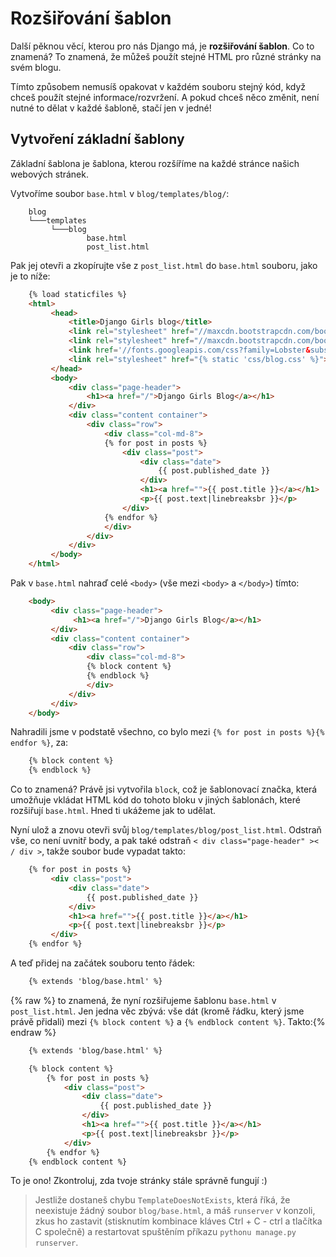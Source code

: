 # Rozšiřování šablon

Další pěknou věcí, kterou pro nás Django má, je **rozšiřování šablon**. Co to znamená? To znamená, že můžeš použít stejné HTML pro různé stránky na svém blogu.

Tímto způsobem nemusíš opakovat v každém souboru stejný kód, když chceš použít stejné informace/rozvržení. A pokud chceš něco změnit, není nutné to dělat v každé šabloně, stačí jen v jedné!

## Vytvoření základní šablony

Základní šablona je šablona, kterou rozšíříme na každé stránce našich webových stránek.

Vytvoříme soubor `base.html` v `blog/templates/blog/`:

```
    blog
    └───templates
         └───blog
                 base.html
                 post_list.html
```  

Pak jej otevři a zkopírujte vše z `post_list.html` do `base.html` souboru, jako je to níže:

```html
    {% load staticfiles %}
    <html>
         <head>
             <title>Django Girls blog</title>
             <link rel="stylesheet" href="//maxcdn.bootstrapcdn.com/bootstrap/3.2.0/css/bootstrap.min.css">
             <link rel="stylesheet" href="//maxcdn.bootstrapcdn.com/bootstrap/3.2.0/css/bootstrap-theme.min.css">
             <link href='//fonts.googleapis.com/css?family=Lobster&subset=latin,latin-ext' rel='stylesheet' type='text/css'>
             <link rel="stylesheet" href="{% static 'css/blog.css' %}">
         </head>
         <body>
             <div class="page-header">
                 <h1><a href="/">Django Girls Blog</a></h1>
             </div>
             <div class="content container">
                 <div class="row">
                     <div class="col-md-8">
                     {% for post in posts %}
                         <div class="post">
                             <div class="date">
                                 {{ post.published_date }}
                             </div>
                             <h1><a href="">{{ post.title }}</a></h1>
                             <p>{{ post.text|linebreaksbr }}</p>
                         </div>
                     {% endfor %}
                     </div>
                 </div>
             </div>
         </body>
    </html>
```  

Pak v `base.html` nahraď celé `<body>` (vše mezi `<body>` a `</body>`) tímto:

```html
    <body>
         <div class="page-header">
              <h1><a href="/">Django Girls Blog</a></h1>
         </div>
         <div class="content container">
             <div class="row">
                 <div class="col-md-8">
                 {% block content %}
                 {% endblock %}
                 </div>
             </div>
         </div>
    </body>
```    

Nahradili jsme v podstatě všechno, co bylo mezi `{% for post in posts %}{% endfor %}`, za:

```html
    {% block content %}
    {% endblock %}
```    

Co to znamená? Právě jsi vytvořila `block`, což je šablonovací značka, která umožňuje vkládat HTML kód do tohoto bloku v jiných šablonách, které rozšiřují `base.html`. Hned ti ukážeme jak to udělat.

Nyní ulož a znovu otevři svůj `blog/templates/blog/post_list.html`. Odstraň vše, co není uvnitř body, a pak také odstraň `< div class="page-header" >< / div >`, takže soubor bude vypadat takto:

```html
    {% for post in posts %}
         <div class="post">
             <div class="date">
                 {{ post.published_date }}
             </div>
             <h1><a href="">{{ post.title }}</a></h1>
             <p>{{ post.text|linebreaksbr }}</p>
         </div>
    {% endfor %}
```    

A teď přidej na začátek souboru tento řádek:

```html
    {% extends 'blog/base.html' %}
```    

{% raw %} to znamená, že nyní rozšiřujeme šablonu `base.html` v `post_list.html`. Jen jedna věc zbývá: vše dát (kromě řádku, který jsme právě přidali) mezi `{% block content %}` a `{% endblock content %}`. Takto:{% endraw %}

```html
    {% extends 'blog/base.html' %}

    {% block content %}
        {% for post in posts %}
            <div class="post">
                <div class="date">
                    {{ post.published_date }}
                </div>
                <h1><a href="">{{ post.title }}</a></h1>
                <p>{{ post.text|linebreaksbr }}</p>
            </div>
        {% endfor %}
    {% endblock content %}
```  

To je ono! Zkontroluj, zda tvoje stránky stále správně fungují :)

> Jestliže dostaneš chybu `TemplateDoesNotExists`, která říká, že neexistuje žádný soubor `blog/base.html`, a máš `runserver` v konzoli, zkus ho zastavit (stisknutím kombinace kláves Ctrl + C - ctrl a tlačítka C společně) a restartovat spuštěním příkazu `pythonu manage.py runserver`.
